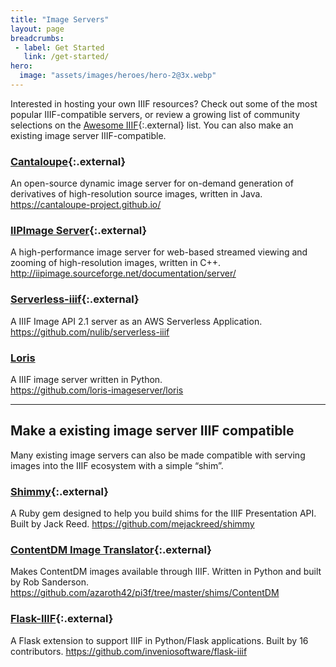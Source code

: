 ```yaml
---
title: "Image Servers"
layout: page
breadcrumbs:
 - label: Get Started
   link: /get-started/
hero:
  image: "assets/images/heroes/hero-2@3x.webp"
---
```


Interested in hosting your own IIIF resources? Check out some of the most popular IIIF-compatible servers, or review a growing list of community selections on the [Awesome IIIF](https://github.com/IIIF/awesome-iiif){:.external} list. You can also make an existing image server IIIF-compatible.

### [Cantaloupe](https://cantaloupe-project.github.io/){:.external}

An open-source dynamic image server for on-demand generation of derivatives of high-resolution source images, written in Java.
<https://cantaloupe-project.github.io/>

### [IIPImage Server](http://iipimage.sourceforge.net/documentation/server/){:.external}

A high-performance image server for web-based streamed viewing and zooming of high-resolution images, written in C++.
<http://iipimage.sourceforge.net/documentation/server/>

### [Serverless-iiif](https://github.com/nulib/serverless-iiif){:.external}

A IIIF Image API 2.1 server as an AWS Serverless Application.   
<https://github.com/nulib/serverless-iiif>

### [Loris](https://github.com/loris-imageserver/loris)

A IIIF image server written in Python.   
<https://github.com/loris-imageserver/loris>


---   

## Make a existing image server IIIF compatible

Many existing image servers can also be made compatible with serving images into the IIIF ecosystem with a simple “shim”.

### [Shimmy](https://github.com/mejackreed/shimmy){:.external}

A Ruby gem designed to help you build shims for the IIIF Presentation API. Built by Jack Reed.
<https://github.com/mejackreed/shimmy>

### [ContentDM Image Translator](https://github.com/azaroth42/pi3f/tree/master/shims/ContentDM){:.external}

Makes ContentDM images available through IIIF. Written in Python and built by Rob Sanderson.
<https://github.com/azaroth42/pi3f/tree/master/shims/ContentDM>

### [Flask-IIIF](https://github.com/inveniosoftware/flask-iiif){:.external}

A Flask extension to support IIIF in Python/Flask applications. Built by 16 contributors.
<https://github.com/inveniosoftware/flask-iiif>
